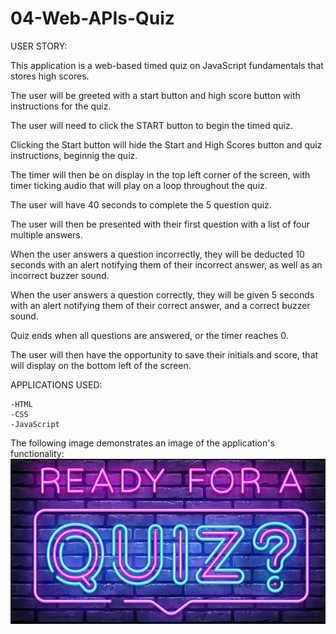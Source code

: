 # 04-Web-APIs-Quiz

USER STORY:

This application is a web-based timed quiz on JavaScript fundamentals that stores high scores.

The user will be greeted with a start button and high score button with instructions for the quiz. 

The user will need to click the START button to begin the timed quiz.

Clicking the Start button will hide the Start and High Scores button and quiz instructions, beginnig the quiz.

The timer will then be on display in the top left corner of the screen, with timer ticking audio that will play on a loop throughout the quiz.

The user will have 40 seconds to complete the 5 question quiz.

The user will then be presented with their first question with a list of four multiple answers.

When the user answers a question incorrectly, they will be deducted 10 seconds with an alert notifying them of their incorrect answer, as well as an incorrect buzzer sound.

When the user answers a question correctly, they will be given 5 seconds with an alert notifying them of their correct answer, and a correct buzzer sound.

Quiz ends when all questions are answered, or the timer reaches 0.

The user will then have the opportunity to save their initials and score, that will display on the bottom left of the screen.

APPLICATIONS USED:

    -HTML
    -CSS
    -JavaScript

The following image demonstrates an image of the application's functionality:
![Quiz Image](Assets/images/quiz.png)